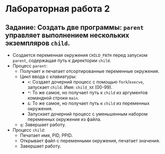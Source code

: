 # Лабораторная работа 2

## Задание: Создать две программы: `parent` управляет выполнением нескольких экземпляров `child`.

- Создается переменная окружения `CHILD_PATH` перед запуском `parent`, содержащая путь к директории `child`.
- Процесс `parent`:
  - Получает и печатает отсортированные переменные окружения.
  - Цикл ввода с клавиатуры:
    - `+`: Создает дочерний процесс с помощью `fork`/`execve`, запускает `child`. Имя: `child_XX` (00-99).
    - `*`: То же самое, но получает путь к `child` из аргументов командной строки `main`.
    - `&`: То же самое, но получает путь к `child` из переменных окружения.
    - Запускает дочерний процесс с уменьшенным набором переменных окружения из файла.
  - `q`: Завершает работу.
- Процесс `child`:
  - Печатает имя, PID, PPID.
  - Открывает файл с переменными окружения, печатает значения.
  - Завершает работу.

